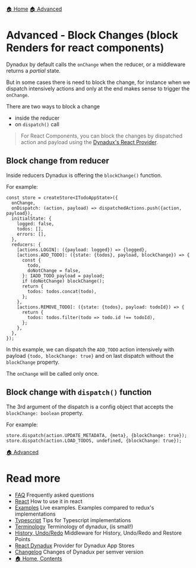 [🏠 Home](../README.md)
[🏠 Advanced](./Advanced.md)

# Advanced - Block Changes (block Renders for react components)

Dynadux by default calls the `onChange` when the reducer, or a middleware returns a _partial_ state.

But in some cases there is need to block the change, for instance when we dispatch intensively actions and only at the end makes sense to trigger the `onChange`. 

There are two ways to block a change
- inside the reducer
- on `dispatch()` call 

> For React Components, you can block the changes by dispatched action and payload using the [Dynadux's React Provider](https://github.com/aneldev/react-dynadux).

## Block change from reducer

Inside reducers Dynadux is offering the `blockChange()` function.

For example:

```
const store = createStore<ITodoAppState>({
  onChange,
  onDispatch: (action, payload) => dispatchedActions.push({action, payload}),
  initialState: {
    logged: false,
    todos: [],
    errors: [],
  },
  reducers: {
    [actions.LOGIN]: ({payload: logged}) => {logged},
    [actions.ADD_TODO]: ({state: {todos}, payload, blockChange}) => {
      const {
        todo,
        doNotChange = false,
      }: IADD_TODO_payload = payload;
      if (doNotChange) blockChange();
      return {
        todos: todos.concat(todo),
      };
    },
    [actions.REMOVE_TODO]: ({state: {todos}, payload: todoId}) => {
      return {
        todos: todos.filter(todo => todo.id !== todoId),
      };
    },
  },
});
```

In this example, we can dispatch the `ADD_TODO` action intensively with payload `{todo, blockChange: true}` and on last dispatch without the `blockChange` property.

The `onChange` will be called only once.

## Block change with `dispatch()` function

The 3rd argument of the dispatch is a config object that accepts the `blockChange: boolean` property. 

For example:
 
```
store.dispatch(action.UPDATE_METADATA, {meta}, {blockChange: true});  
store.dispatch(action.LOAD_TODOS, undefined, {blockChange: true});    
```

[🏠 Advanced](./Advanced.md)

# Read more 

- [FAQ](./FAQ.md) Frequently asked questions
- [React](./React.md) How to use it in react
- [Examples](./Examples.md) Live examples. Examples compared to redux's implementations
- [Typescript](./doc/Typescript.md) Tips for Typescript implementations
- [Terminology](./Terminology.md) Terminology of dynadux, (is small!)
- [History, Undo/Redo](https://github.com/aneldev/dynadux-history-middleware) Middleware for History, Undo/Redo and Restore Points
- [React Dynadux](https://github.com/aneldev/react-dynadux) Provider for Dynadux App Stores
- [Changelog](./Changelog.md) Changes of Dynadux per semver version
- [🏠 Home, Contents](../README.md#table-of-contents)
